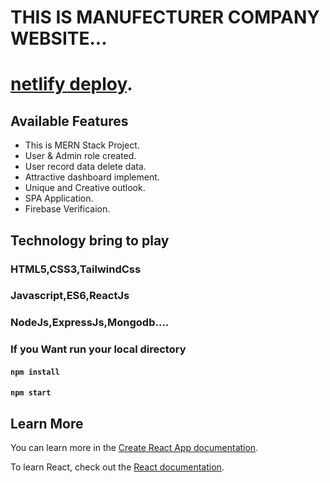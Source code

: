 # THIS IS MANUFECTURER COMPANY WEBSITE...

# [netlify deploy](https://meek-treacle-5beccb.netlify.app/).


## Available Features

- This is MERN Stack Project.
- User & Admin role created.
- User record data delete data.
- Attractive dashboard implement.
- Unique and Creative outlook.
- SPA Application.
- Firebase Verificaion.


## Technology bring to play

### HTML5,CSS3,TailwindCss
### Javascript,ES6,ReactJs
### NodeJs,ExpressJs,Mongodb....



### If you Want run your local directory

#### `npm install`
#### `npm start`


## Learn More

You can learn more in the [Create React App documentation](https://facebook.github.io/create-react-app/docs/getting-started).

To learn React, check out the [React documentation](https://reactjs.org/).

